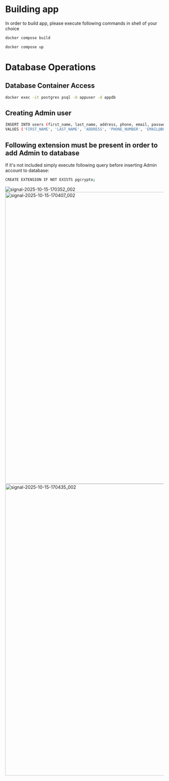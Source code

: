 # Building app
In order to build app, please execute following commands in shell of your choice
```bash
docker compose build
```
```bash
docker compose up
```
# Database Operations

## Database Container Access

```bash
docker exec -it postgres psql -U appuser -d appdb
```

## Creating Admin user

```bash
INSERT INTO users (first_name, last_name, address, phone, email, password, is_admin)
VALUES ('FIRST_NAME', 'LAST_NAME', 'ADDRESS', 'PHONE_NUMBER', 'EMAIL@BOCHNIA.CITY', crypt('PASSWORD', gen_salt('bf')), TRUE);
```
## Following extension must be present in order to add Admin to database
If it's not included simply execute following query before inserting Admin account to database:  

```bash
CREATE EXTENSION IF NOT EXISTS pgcrypto;
```

![signal-2025-10-15-170352_002](https://github.com/user-attachments/assets/5684c40d-d7b5-4adf-b4ba-9f38b3c6cb7e)
<img width="1907" height="926" alt="signal-2025-10-15-170407_002" src="https://github.com/user-attachments/assets/865b36fa-7cf9-4300-ae25-b9d6a35e8326" />
<img width="1907" height="926" alt="signal-2025-10-15-170435_002" src="https://github.com/user-attachments/assets/0d730c6b-ac3b-44d1-9b21-b6ac826938c7" />
